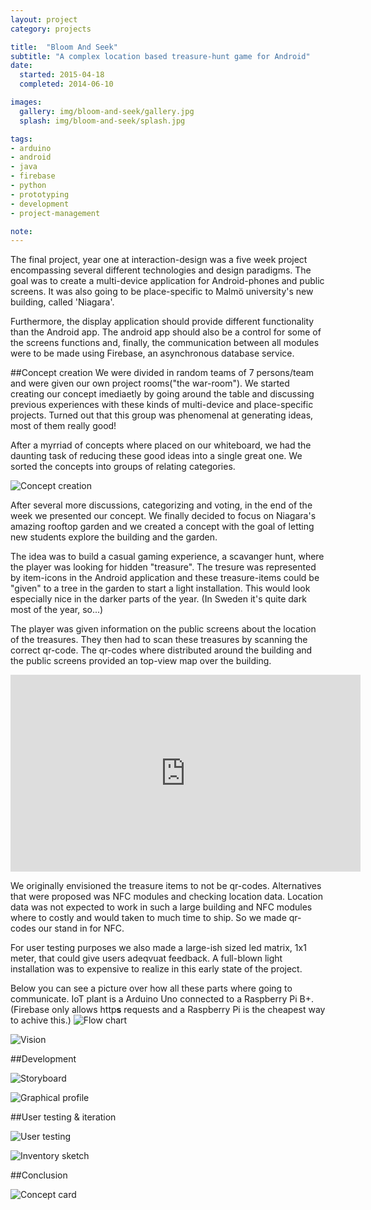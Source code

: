 ```yaml
---
layout: project
category: projects

title:  "Bloom And Seek"
subtitle: "A complex location based treasure-hunt game for Android"
date:
  started: 2015-04-18
  completed: 2014-06-10

images:
  gallery: img/bloom-and-seek/gallery.jpg
  splash: img/bloom-and-seek/splash.jpg

tags:
- arduino
- android
- java
- firebase
- python
- prototyping
- development
- project-management

note:
---
```


The final project, year one at interaction-design was a five week project encompassing several different technologies and design paradigms. The goal was to create a multi-device application for Android-phones and public screens. It was also going to be place-specific to Malmö university's new building, called 'Niagara'.
<!--more-->

Furthermore, the display application should provide different functionality than the Android app. The android app should also be a control for some of the screens functions and, finally, the communication between all modules were to be made using Firebase, an asynchronous database service.

##Concept creation
We were divided in random teams of 7 persons/team and were given our own project rooms("the war-room"). We started creating our concept imediaetly by going around the table and discussing previous experiences with these kinds of multi-device and place-specific projects. Turned out that this group was phenomenal at generating ideas, most of them really good!

After a myrriad of concepts where placed on our whiteboard, we had the daunting task of reducing these good ideas into a single great one. We sorted the concepts into groups of relating categories.  

![Concept creation](../../../../img/bloom-and-seek/concept-creation.jpg "Concept creation")

After several more discussions, categorizing and voting, in the end of the week we presented our concept. We finally decided to focus on Niagara's amazing rooftop garden and we created a concept with the goal of letting new students explore the building and the garden.

The idea was to build a casual gaming experience, a scavanger hunt, where the player was looking for hidden "treasure". The tresure was represented by item-icons in the Android application and these treasure-items could be "given" to a tree in the garden to start a light installation. This would look especially nice in the darker parts of the year. (In Sweden it's quite dark most of the year, so...)

The player was given information on the public screens about the location of the treasures. They then had to scan these treasures by scanning the correct qr-code. The qr-codes where distributed around the building and the public screens provided an top-view map over the building.

<iframe width="560" height="315" src="https://www.youtube.com/embed/i6TB_mRXQ40" frameborder="0" allowfullscreen></iframe>

We originally envisioned the treasure items to not be qr-codes. Alternatives that were proposed was NFC modules and checking location data. Location data was not expected to work in such a large building and NFC modules where to costly and would taken to much time to ship. So we made qr-codes our stand in for NFC.

For user testing purposes we also made a large-ish sized led matrix, 1x1 meter, that could give users adeqvuat feedback. A full-blown light installation was to expensive to realize in this early state of the project.

Below you can see a picture over how all these parts where going to communicate. IoT plant is a Arduino Uno connected to a Raspberry Pi B+. (Firebase only allows http**s** requests and a Raspberry Pi is the cheapest way to achive this.)
![Flow chart](../../../../img/bloom-and-seek/concept-flow-chart.svg "Flow chart")




![Vision](../../../../img/bloom-and-seek/concept-vision.jpg "Vision")

##Development




![Storyboard](../../../../img/bloom-and-seek/concept-storyboard.jpg "Storyboard")




![Graphical profile](../../../../img/bloom-and-seek/graphical-profile.png "Graphical profile")

##User testing & iteration



![User testing](../../../../img/bloom-and-seek/user-testing.jpg "User testing")




![Inventory sketch](../../../../img/bloom-and-seek/inventory-sketch.jpg "Inventory sketch")

##Conclusion




![Concept card](../../../../img/bloom-and-seek/concept-card.jpg "Concept card")
